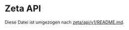 # Zeta API

Diese Datei ist umgezogen nach [zeta/api/v1/README.md](https://github.com/gematik/zeta/api/v1/README.md).
